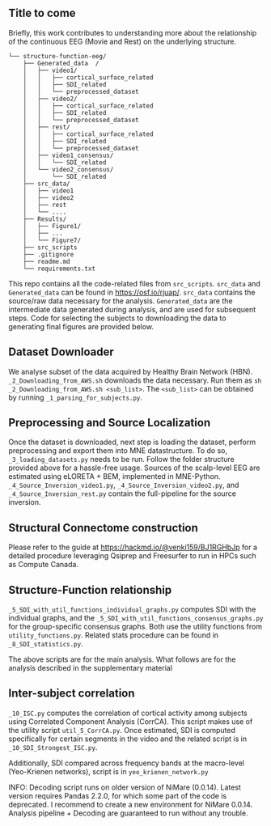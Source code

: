 ## Title to come
Briefly, this work contributes to understanding more about the relationship of the continuous EEG (Movie and Rest) on the underlying structure. 

```
└── structure-function-eeg/ 
    ├── Generated_data  / 
    │   ├── video1/
    │   │   ├── cortical_surface_related
    │   │   ├── SDI_related
    │   │   └── preprocessed_dataset
    │   ├── video2/
    │   │   ├── cortical_surface_related
    │   │   ├── SDI_related
    │   │   └── preprocessed_dataset
    │   ├── rest/
    │   │   ├── cortical_surface_related
    │   │   ├── SDI_related
    │   │   └── preprocessed_dataset
    │   ├── video1_consensus/
    │   │   └── SDI_related
    │   └── video2_consensus/
    │       └── SDI_related
    ├── src_data/
    │   ├── video1
    │   ├── video2
    │   ├── rest
    │   └── ....
    ├── Results/
    │   ├── Figure1/
    │   ├── ...
    │   └── Figure7/
    ├── src_scripts
    ├── .gitignore
    ├── readme.md
    └── requirements.txt
```

This repo contains all the code-related files from `src_scripts`. `src_data` and `Generated_data` can be found in https://osf.io/rjuap/. `src_data` contains the source/raw data necessary for the analysis. `Generated_data` are the intermediate data generated during analysis, and are used for subsequent steps. Code for selecting the subjects to downloading the data to generating final figures are provided below.

## Dataset Downloader
We analyse subset of the data acquired by Healthy Brain Network (HBN). `_2_Downloading_from_AWS.sh` downloads the data necessary. Run them as `sh _2_Downloading_from_AWS.sh <sub_list>`. The `<sub_list>` can be obtained by running `_1_parsing_for_subjects.py`.

## Preprocessing and Source Localization
Once the dataset is downloaded, next step is loading the dataset, perform preprocessing and export them into MNE datastructure. To do so, `_3_loading_datasets.py` needs to be run. Follow the folder structure provided above for a hassle-free usage. Sources of the scalp-level EEG are estimated using eLORETA + BEM, implemented in MNE-Python. `_4_Source_Inversion_video1.py`, `_4_Source_Inversion_video2.py`, and `_4_Source_Inversion_rest.py` contain the full-pipeline for the source inversion. 

## Structural Connectome construction
Please refer to the guide at https://hackmd.io/@venki159/BJ1RGHbJp for a detailed procedure leveraging Qsiprep and Freesurfer to run in HPCs such as Compute Canada. 

## Structure-Function relationship
`_5_SDI_with_util_functions_individual_graphs.py` computes SDI with the individual graphs, and the `_5_SDI_with_util_functions_consensus_graphs.py` for the group-specific consensus graphs. Both use the utility functions from `utility_functions.py`. Related stats procedure can be found in `_8_SDI_statistics.py`. 

The above scripts are for the main analysis. What follows are for the analysis described in the supplementary material

## Inter-subject correlation
`_10_ISC.py` computes the correlation of cortical activity among subjects using Correlated Component Analysis (CorrCA). This script makes use of the utility script `util_5_CorrCA.py`. Once estimated, SDI is computed specifically for certain segments in the video and the related script is in `_10_SDI_Strongest_ISC.py`.

Additionally, SDI compared across frequency bands at the macro-level (Yeo-Krienen networks), script is in `yeo_krienen_network.py`


INFO: Decoding script runs on older version of NiMare (0.0.14). Latest version requires Pandas 2.2.0, for which some part of the code is deprecated. I recommend to create a new environment for NiMare 0.0.14. Analysis pipeline + Decoding are guaranteed to run without any trouble.